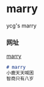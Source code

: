 # marry
ycg's marry


### 网址
<!-- [blog](https://yyycggg.github.io/blog/) -->

[marry](https://yyycggg.github.io/Only_wk/marry/)

```markdown
# marry
小鹿天天喊困
智商只有八岁
```
